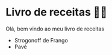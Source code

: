 # Livro de receitas :man_cook:

Olá, bem vindo ao meu livro de receitas 
 
 - Strogonoff de Frango
 - Pavê
